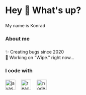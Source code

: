 <h1 align="left">Hey 👋 What's up?</h1>

###

<p align="left">My name is Konrad</p>

###

<h3 align="left">About me</h3>

###

<p align="left">✨ Creating bugs since 2020<br>🚀 Working on "Wipe." right now...</p>

####

<h3 align="left">I code with</h3>

####

<div align="left">
  <img src="https://cdn.jsdelivr.net/gh/devicons/devicon/icons/javascript/javascript-original.svg" height="32" alt="javascript logo"  />
  <img width="10" />
  <img src="https://cdn.jsdelivr.net/gh/devicons/devicon/icons/react/react-original.svg" height="32" alt="react logo"  />
  <img width="10" />
  <img src="https://cdn.jsdelivr.net/gh/devicons/devicon/icons/nodejs/nodejs-original.svg" height="32" alt="nodejs logo"  />
</div>

###
